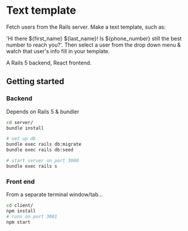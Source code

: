 # Text template

Fetch users from the Rails server. Make a text template, such as:

'Hi there ${first_name} ${last_name}! Is ${phone_number} still the best number to reach you?'. Then select a user from the drop down menu & watch that user's info fill in your template.

A Rails 5 backend, React frontend.

## Getting started

### Backend

Depends on Rails 5 & bundler

```sh
cd server/
bundle install

# set up db
bundle exec rails db:migrate
bundle exec rails db:seed

# start server on port 3000
bundle exec rails s
```

### Front end

From a separate terminal window/tab...

```sh
cd client/
npm install
# runs on port 3001
npm start
```
